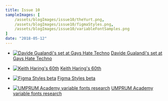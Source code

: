 ```yaml
---
title: Issue 10
sampleImages: [
    /assets/blogImages/issue10/theYurt.png,
    /assets/blogImages/issue10/figmaStyles.png,
    /assets/blogImages/issue10/variableFontSamples.png
]
date: "2018-05-12"
---
```


* [![Davide Gualandi's set at Gays Hate Techno](/assets/blogImages/issue10/davide.jpg "The opening in a cieling of a yurt")](https://soundcloud.com/daviday/davide-gualandi-in-the-yurt-at-ght-2018)
[Davide Gualandi's set at Gays Hate Techno](https://soundcloud.com/daviday/davide-gualandi-in-the-yurt-at-ght-2018)

* [![Keith Haring's 60th](/assets/blogImages/issue10/keithHaring.png "Screenshot of a post on It's Nice That about Keith Haring's 60th birthday")](https://www.itsnicethat.com/features/keith-haring-60th-birthday-celebration-illustration-art-040518)
[Keith Haring's 60th](https://www.itsnicethat.com/features/keith-haring-60th-birthday-celebration-illustration-art-040518)

* [![Figma Styles beta](/assets/blogImages/issue10/figmaStyles.png "Screenshot of an article on Medium about the Figma Styles beta")](https://uxplanet.org/how-to-create-interfaces-that-benefit-all-accessibility-testing-and-inclusive-design-principles-ed15477bcce0)
[Figma Styles beta](https://uxplanet.org/how-to-create-interfaces-that-benefit-all-accessibility-testing-and-inclusive-design-principles-ed15477bcce0)

* [![UMPRUM Academy variable fonts research](/assets/blogImages/issue10/variableFontSamples.png "Examples of variable fonts")](http://thenextbigthingintype.umprum.cz/)
[UMPRUM Academy variable fonts research](http://thenextbigthingintype.umprum.cz/)



